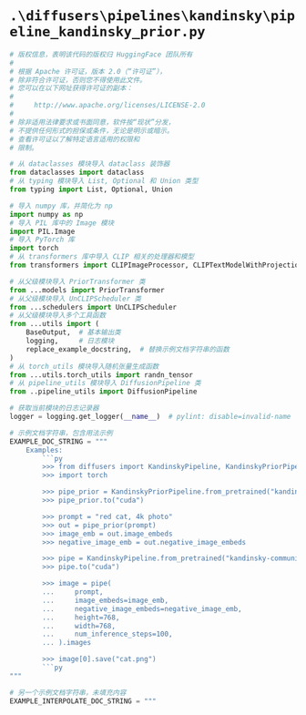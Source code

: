 # `.\diffusers\pipelines\kandinsky\pipeline_kandinsky_prior.py`

```py
# 版权信息，表明该代码的版权归 HuggingFace 团队所有
# 
# 根据 Apache 许可证，版本 2.0（“许可证”），
# 除非符合许可证，否则您不得使用此文件。
# 您可以在以下网址获得许可证的副本：
# 
#     http://www.apache.org/licenses/LICENSE-2.0
# 
# 除非适用法律要求或书面同意，软件按“现状”分发，
# 不提供任何形式的担保或条件，无论是明示或暗示。
# 查看许可证以了解特定语言适用的权限和
# 限制。

# 从 dataclasses 模块导入 dataclass 装饰器
from dataclasses import dataclass
# 从 typing 模块导入 List, Optional 和 Union 类型
from typing import List, Optional, Union

# 导入 numpy 库，并简化为 np
import numpy as np
# 导入 PIL 库中的 Image 模块
import PIL.Image
# 导入 PyTorch 库
import torch
# 从 transformers 库中导入 CLIP 相关的处理器和模型
from transformers import CLIPImageProcessor, CLIPTextModelWithProjection, CLIPTokenizer, CLIPVisionModelWithProjection

# 从父级模块导入 PriorTransformer 类
from ...models import PriorTransformer
# 从父级模块导入 UnCLIPScheduler 类
from ...schedulers import UnCLIPScheduler
# 从父级模块导入多个工具函数
from ...utils import (
    BaseOutput,  # 基本输出类
    logging,     # 日志模块
    replace_example_docstring,  # 替换示例文档字符串的函数
)
# 从 torch_utils 模块导入随机张量生成函数
from ...utils.torch_utils import randn_tensor
# 从 pipeline_utils 模块导入 DiffusionPipeline 类
from ..pipeline_utils import DiffusionPipeline

# 获取当前模块的日志记录器
logger = logging.get_logger(__name__)  # pylint: disable=invalid-name

# 示例文档字符串，包含用法示例
EXAMPLE_DOC_STRING = """
    Examples:
        ```py
        >>> from diffusers import KandinskyPipeline, KandinskyPriorPipeline
        >>> import torch

        >>> pipe_prior = KandinskyPriorPipeline.from_pretrained("kandinsky-community/kandinsky-2-1-prior")
        >>> pipe_prior.to("cuda")

        >>> prompt = "red cat, 4k photo"
        >>> out = pipe_prior(prompt)
        >>> image_emb = out.image_embeds
        >>> negative_image_emb = out.negative_image_embeds

        >>> pipe = KandinskyPipeline.from_pretrained("kandinsky-community/kandinsky-2-1")
        >>> pipe.to("cuda")

        >>> image = pipe(
        ...     prompt,
        ...     image_embeds=image_emb,
        ...     negative_image_embeds=negative_image_emb,
        ...     height=768,
        ...     width=768,
        ...     num_inference_steps=100,
        ... ).images

        >>> image[0].save("cat.png")
        ```py
"""

# 另一个示例文档字符串，未填充内容
EXAMPLE_INTERPOLATE_DOC_STRING = """


```  
```py  
```  
```py  
```  
```py  
```  
```py  
```  
```py  
```  
```py  
```  
```py  
```  
```py  
```  
```py  
```  
```py  
```  
```py  
```  
```py  
```  
```py  
```  
```py  
```  
```py  
```  
```py  
```  
```py  
```  
```py  
```  
```py  
```  
```py  
```  
```py  
```  
```py  
```  
```py  
```  
```py  
```  
```py  
```  
```py  
```  
```py  
```  
```py  
```  
```py  
```  
```py  
```  
```py  
```  
```py  
```  
```py  
```  
```py  
```  
```py  
```  
```py  
```  
```py  
```  
```py  
```  
```py  
```  
```py  
```  
```py  
```  
```py  
```  
```py  
```  
```py  
```  
```py  
```  
```py  
```  
```py  
```  
```py  
```  
```py  
```  
```py  
```  
```py  
```  
```py  
```  
```py  
```  
```py  
```  
```py  
```  
```py  
```  
```py  
```  
```py  
```  
```py  
```  
```py  
```  
```py  
```  
```py  
```  
```py  
```  
```py  
```  
```py  
```  
```py  
```  
```py  
```  
```py  
```  
```py  
```  
```py  
```  
```py  
```  
```py  
```  
```py  
```  
```py  
```  
```py  
```  
```py  
```  
```py  
```  
```py  
```  
```py  
```  
```py  
```  
```py  
```  
```py  
```  
```py  
```  
```py  
```  
```py  
```  
```py  
```  
```py  
```  
```py  
```  
```py  
```  
```py  
```  
```py  
```  
```py  
```  
```py  
```  
```py  
```  
```py  
```  
```py  
```  
```py  
```  
```py  
```  
```py  
```  
```py  
```  
```py  
```  
```py  
```  
```py  
```  
```py  
```  
```py  
```  
```py  
```  
```py  
```  
```py  
```  
```py  
```  
```py  
```  
```py  
```  
```py  
```  
```py  
```  
```py  
```  
```py  
```  
```py  
```  
```py  
```  
```py  
```  
```py  
```  
```py  
```  
```py  
```  
```py  
```  
```py  
```  
```py  
```  
```py  
```  
```py  
```  
```py  
```  
```py  
```  
```py  
```  
```py  
```  
```py  
```  
```py  
```  
```py  
```  
```py  
```  
```py  
```  
```py  
```  
```py  
```  
```py  
```  
```py  
```  
```py  
```  
```py  
```  
```py  
```  
```py  
```  
```py  
```  
```py  
```  
```py  
```  
```py  
```  
```py  
```  
```py  
```  
```py  
```  
```py  
```  
```py  
```  
```py  
```  
```py  
```  
```py  
```  
```py  
```  
```py  
```  
```py  
```  
```py  
```  
```py  
```  
```py  
```  
```py  
```  
```py  
```  
```py  
```  
```py  
```  
```py  
```  
```py  
```  
```py  
```  
```py  
```  
```py  
```  
```py  
```  
```py  
```  
```py  
```  
```py  
```  
```py  
```  
```py  
```  
```py  
```  
```py  
```  
```py  
```  
```py  
```  
```py  
```  
```py  
```  
```py  
```  
```py  
```  
```py  
```  
```py  
```  
```py  
```  
```py  
```  
```py  
```  
```py  
```  
```py  
```  
```py  
```  
```py  
```  
```py  
```  
```py  
```  
```py  
```  
```py  
```  
```py  
```  
```py  
```  
```py  
```  
```py  
```  
```py  
```  
```py  
```  
```py  
```  
```py  
```  
```py  
```  
```py  
```  
```py  
```  
```py  
```  
```py  
```  
```py  
```  
```py  
```  
```py  
```  
```py  
```  
```py  
```  
```py  
```  
```py  
```  
```py  
```  
```py  
```  
```py  
```  
```py  
```  
```py  
```  
```py  
```  
```py  
```  
```py  
```  
```py  
```  
```py  
```  
```py  
```  
```py  
```  
```py  
```  
```py  
```  
```py  
```  
```py  
```  
```py  
```  
```py  
```  
```py  
```  
```py  
```  
```py  
```  
```py  
```  
```py  
```  
```py  
```  
```py  
```  
```py  
```  
```py  
```  
```py  
```  
```py  
```  
```py  
```  
```py  
```  
```py  
```  
```py  
```  
```py  
```  
```py  
```  
```py  
```  
```py  
```  
```py  
```  
```py  
```  
```py  
```  
```py  
```  
```py  
```  
```py  
```  
```py  
```  
```py  
```  
```py  
```  
```py  
```  
```py  
```  
```py  
```  
```py  
```  
```py  
```  
```py  
```  
```py  
```  
```py  
```  
```py  
```  
```py  
```  
```py  
```  
```py  
```  
```py  
```  
```py  
```  
```py  
```  
```py  
```  
```py  
```  
```py  
```  
```py  
```  
```py  
```  
```py  
```  
```py  
```  
```py  
```  
```py  
```  
```py  
```  
```py  
```  
```py  
```  
```py  
```  
```py  
```  
```py  
```  
```py  
```  
```py  
```  
```py  
```  
```py  
```  
```py  
```  
```py  
```  
```py  
```  
```py  
```  
```py  
```  
```py  
```  
```py  
```  
```py  
```  
```py  
```  
```py  
```  
```py  
```  
```py  
```  
```py  
```  
```py  
```  
```py  
```  
```py  
```  
```py  
```  
```py  
```  
```py  
```  
```py  
```  
```py  
```  
```py  
```  
```py  
```  
```py  
```  
```py  
```  
```py  
```  
```py  
```  
```py  
```  
```py  
```  
```py  
```  
```py  
```  
```py  
```  
```py  
```  
```py  
```  
```py  
```  
```py  
```  
```py  
```  
```py  
```  
    # 示例用法
    Examples:
        ```py
        # 从 diffusers 库中导入 KandinskyPriorPipeline 和 KandinskyPipeline
        >>> from diffusers import KandinskyPriorPipeline, KandinskyPipeline
        # 从 diffusers.utils 导入 load_image 函数
        >>> from diffusers.utils import load_image
        # 导入 PIL 库
        >>> import PIL

        # 导入 torch 库
        >>> import torch
        # 从 torchvision 导入 transforms 模块
        >>> from torchvision import transforms

        # 加载预训练的 KandinskyPriorPipeline，设置数据类型为 float16
        >>> pipe_prior = KandinskyPriorPipeline.from_pretrained(
        ...     "kandinsky-community/kandinsky-2-1-prior", torch_dtype=torch.float16
        ... )
        # 将管道移动到 GPU 设备
        >>> pipe_prior.to("cuda")

        # 从指定 URL 加载第一张图像
        >>> img1 = load_image(
        ...     "https://huggingface.co/datasets/hf-internal-testing/diffusers-images/resolve/main"
        ...     "/kandinsky/cat.png"
        ... )

        # 从指定 URL 加载第二张图像
        >>> img2 = load_image(
        ...     "https://huggingface.co/datasets/hf-internal-testing/diffusers-images/resolve/main"
        ...     "/kandinsky/starry_night.jpeg"
        ... )

        # 定义图像和描述文本的列表
        >>> images_texts = ["a cat", img1, img2]
        # 定义每个图像的权重
        >>> weights = [0.3, 0.3, 0.4]
        # 使用管道进行插值，返回图像嵌入和零图像嵌入
        >>> image_emb, zero_image_emb = pipe_prior.interpolate(images_texts, weights)

        # 加载预训练的 KandinskyPipeline，设置数据类型为 float16
        >>> pipe = KandinskyPipeline.from_pretrained("kandinsky-community/kandinsky-2-1", torch_dtype=torch.float16)
        # 将管道移动到 GPU 设备
        >>> pipe.to("cuda")

        # 使用管道生成图像，设置相关参数
        >>> image = pipe(
        ...     "",
        ...     image_embeds=image_emb,
        ...     negative_image_embeds=zero_image_emb,
        ...     height=768,
        ...     width=768,
        ...     num_inference_steps=150,
        ... ).images[0]

        # 将生成的图像保存为文件 "starry_cat.png"
        >>> image.save("starry_cat.png")
"""
# 文档字符串，描述该模块的用途
@dataclass
# 装饰器，定义数据类以便更方便地管理属性
class KandinskyPriorPipelineOutput(BaseOutput):
    """
    Output class for KandinskyPriorPipeline.
    # 文档字符串，描述 KandinskyPriorPipeline 的输出类

    Args:
        image_embeds (`torch.Tensor`)
            clip image embeddings for text prompt
        # 描述图像嵌入的参数，供文本提示使用
        negative_image_embeds (`List[PIL.Image.Image]` or `np.ndarray`)
            clip image embeddings for unconditional tokens
        # 描述用于无条件标记的图像嵌入参数
    """

    # 定义输出类的属性，包括图像嵌入和负图像嵌入
    image_embeds: Union[torch.Tensor, np.ndarray]
    # 图像嵌入属性，可以是 PyTorch 张量或 NumPy 数组
    negative_image_embeds: Union[torch.Tensor, np.ndarray]
    # 负图像嵌入属性，也可以是 PyTorch 张量或 NumPy 数组


class KandinskyPriorPipeline(DiffusionPipeline):
    """
    Pipeline for generating image prior for Kandinsky
    # 文档字符串，描述生成 Kandinsky 图像先验的管道

    This model inherits from [`DiffusionPipeline`]. Check the superclass documentation for the generic methods the
    # 说明该模型继承自 DiffusionPipeline，参考超类文档以了解通用方法
    library implements for all the pipelines (such as downloading or saving, running on a particular device, etc.)

    Args:
        prior ([`PriorTransformer`]):
            The canonical unCLIP prior to approximate the image embedding from the text embedding.
        # 先验变换器，用于从文本嵌入近似图像嵌入
        image_encoder ([`CLIPVisionModelWithProjection`]):
            Frozen image-encoder.
        # 冻结的图像编码器
        text_encoder ([`CLIPTextModelWithProjection`]):
            Frozen text-encoder.
        # 冻结的文本编码器
        tokenizer (`CLIPTokenizer`):
            Tokenizer of class
            [CLIPTokenizer](https://huggingface.co/docs/transformers/v4.21.0/en/model_doc/clip#transformers.CLIPTokenizer).
        # CLIP 词元化器
        scheduler ([`UnCLIPScheduler`]):
            A scheduler to be used in combination with `prior` to generate image embedding.
        # 调度器，用于结合先验生成图像嵌入
    """

    # 定义不进行 CPU 卸载的模块
    _exclude_from_cpu_offload = ["prior"]
    # 定义模型 CPU 卸载序列
    model_cpu_offload_seq = "text_encoder->prior"

    def __init__(
        self,
        prior: PriorTransformer,
        image_encoder: CLIPVisionModelWithProjection,
        text_encoder: CLIPTextModelWithProjection,
        tokenizer: CLIPTokenizer,
        scheduler: UnCLIPScheduler,
        image_processor: CLIPImageProcessor,
    ):
        # 初始化方法，接受多个参数用于构建管道
        super().__init__()
        # 调用超类的初始化方法

        # 注册模块，方便后续管理
        self.register_modules(
            prior=prior,
            text_encoder=text_encoder,
            tokenizer=tokenizer,
            scheduler=scheduler,
            image_encoder=image_encoder,
            image_processor=image_processor,
        )

    @torch.no_grad()
    # 修饰函数，表示在此函数中不需要计算梯度
    @replace_example_docstring(EXAMPLE_INTERPOLATE_DOC_STRING)
    # 替换示例文档字符串，提供相关的例子
    def interpolate(
        self,
        images_and_prompts: List[Union[str, PIL.Image.Image, torch.Tensor]],
        # 输入图像和提示的列表，可以是字符串、PIL 图像或 PyTorch 张量
        weights: List[float],
        # 对应每个提示的权重列表
        num_images_per_prompt: int = 1,
        # 每个提示生成的图像数量，默认为 1
        num_inference_steps: int = 25,
        # 推理步骤的数量，默认为 25
        generator: Optional[Union[torch.Generator, List[torch.Generator]]] = None,
        # 随机数生成器，用于控制生成的随机性
        latents: Optional[torch.Tensor] = None,
        # 潜在变量，可选，默认为 None
        negative_prior_prompt: Optional[str] = None,
        # 负先验提示，默认为 None
        negative_prompt: str = "",
        # 负提示，默认为空字符串
        guidance_scale: float = 4.0,
        # 引导缩放因子，影响生成图像的风格
        device=None,
        # 指定设备，默认为 None
    # Copied from diffusers.pipelines.unclip.pipeline_unclip.UnCLIPPipeline.prepare_latents
    # 准备潜在变量，依据输入形状、数据类型、设备等参数
    def prepare_latents(self, shape, dtype, device, generator, latents, scheduler):
        # 如果潜在变量为空，则生成随机张量
        if latents is None:
            latents = randn_tensor(shape, generator=generator, device=device, dtype=dtype)
        else:
            # 如果潜在变量的形状不匹配，则引发错误
            if latents.shape != shape:
                raise ValueError(f"Unexpected latents shape, got {latents.shape}, expected {shape}")
            # 将潜在变量转移到指定设备
            latents = latents.to(device)
    
        # 将潜在变量乘以调度器的初始噪声标准差
        latents = latents * scheduler.init_noise_sigma
        # 返回调整后的潜在变量
        return latents
    
    # 获取零嵌入，用于生成图像的初始状态
    def get_zero_embed(self, batch_size=1, device=None):
        # 如果未指定设备，则使用默认设备
        device = device or self.device
        # 创建一个零张量，形状为图像大小
        zero_img = torch.zeros(1, 3, self.image_encoder.config.image_size, self.image_encoder.config.image_size).to(
            device=device, dtype=self.image_encoder.dtype
        )
        # 通过图像编码器获取零图像的嵌入表示
        zero_image_emb = self.image_encoder(zero_img)["image_embeds"]
        # 将零图像嵌入重复指定的批大小
        zero_image_emb = zero_image_emb.repeat(batch_size, 1)
        # 返回零图像嵌入
        return zero_image_emb
    
    # 编码提示的私有方法，处理输入提示和设备
    def _encode_prompt(
        self,
        prompt,
        device,
        num_images_per_prompt,
        do_classifier_free_guidance,
        negative_prompt=None,
    ):
        # 在后续逻辑中会使用此方法进行提示编码
        @torch.no_grad()
        @replace_example_docstring(EXAMPLE_DOC_STRING)
        # 定义调用方法，处理输入提示
        def __call__(
            self,
            prompt: Union[str, List[str]],
            negative_prompt: Optional[Union[str, List[str]]] = None,
            num_images_per_prompt: int = 1,
            num_inference_steps: int = 25,
            generator: Optional[Union[torch.Generator, List[torch.Generator]]] = None,
            latents: Optional[torch.Tensor] = None,
            guidance_scale: float = 4.0,
            output_type: Optional[str] = "pt",
            return_dict: bool = True,
```